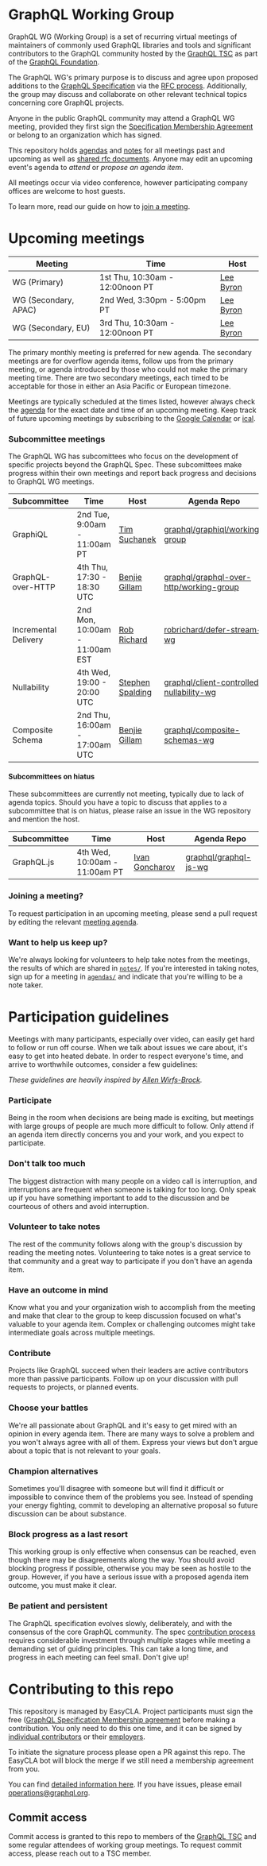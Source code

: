 # GraphQL Working Group

GraphQL WG (Working Group) is a set of recurring virtual meetings of maintainers
of commonly used GraphQL libraries and tools and significant contributors to the
GraphQL community hosted by the [GraphQL TSC][] as part of the [GraphQL
Foundation][].

[graphql tsc]: ./GraphQL-TSC.md
[graphql foundation]: https://graphql.org/foundation/

The GraphQL WG's primary purpose is to discuss and agree upon proposed additions
to the [GraphQL Specification](https://github.com/graphql/graphql-spec) via the
[RFC process](https://github.com/graphql/graphql-spec/blob/main/CONTRIBUTING.md).
Additionally, the group may discuss and collaborate on other relevant technical
topics concerning core GraphQL projects.

Anyone in the public GraphQL community may attend a GraphQL WG meeting, provided
they first sign the [Specification Membership Agreement](./membership) or belong
to an organization which has signed.

This repository holds [agendas](./agendas) and [notes](./notes) for all meetings
past and upcoming as well as [shared rfc documents](./rfcs). Anyone may edit an
upcoming event's agenda to _attend_ or _propose an agenda item_.

All meetings occur via video conference, however participating company offices
are welcome to host guests.

To learn more, read our guide on how to [join a meeting](./JoiningAMeeting.md).

# Upcoming meetings

| Meeting              | Time                            | Host                                     |
| -------------------- | ------------------------------- | ---------------------------------------- |
| WG (Primary)         | 1st Thu, 10:30am - 12:00noon PT | [Lee Byron](https://github.com/leebyron) |
| WG (Secondary, APAC) | 2nd Wed, 3:30pm - 5:00pm PT     | [Lee Byron](https://github.com/leebyron) |
| WG (Secondary, EU)   | 3rd Thu, 10:30am - 12:00noon PT | [Lee Byron](https://github.com/leebyron) |

The primary monthly meeting is preferred for new agenda. The secondary meetings
are for overflow agenda items, follow ups from the primary meeting, or agenda
introduced by those who could not make the primary meeting time. There are two
secondary meetings, each timed to be acceptable for those in either an Asia
Pacific or European timezone.

Meetings are typically scheduled at the times listed, however always check the
[agenda](./agendas) for the exact date and time of an upcoming meeting. Keep
track of future upcoming meetings by subscribing to the [Google Calendar][] or
[ical][].

[google calendar]:
  https://calendar.google.com/calendar?cid=bGludXhmb3VuZGF0aW9uLm9yZ19pazc5dDl1dWoycDMyaTNyMjAzZGd2NW1vOEBncm91cC5jYWxlbmRhci5nb29nbGUuY29t
[ical]:
  https://calendar.google.com/calendar/ical/linuxfoundation.org_ik79t9uuj2p32i3r203dgv5mo8%40group.calendar.google.com/public/basic.ics

### Subcommittee meetings

The GraphQL WG has subcomittees who focus on the development of specific
projects beyond the GraphQL Spec. These subcomittees make progress within their
own meetings and report back progress and decisions to GraphQL WG meetings.

| Subcommittee         | Time                           | Host                                               | Agenda Repo                                                                                                     |
| -------------------- | ------------------------------ | -------------------------------------------------- | --------------------------------------------------------------------------------------------------------------- |
| GraphiQL             | 2nd Tue, 9:00am - 11:00am PT   | [Tim Suchanek](https://github.com/timsuchanek)     | [graphql/graphiql/working-group](https://github.com/graphql/graphiql/tree/main/working-group)                   |
| GraphQL-over-HTTP    | 4th Thu, 17:30 - 18:30 UTC     | [Benjie Gillam](https://github.com/benjie)         | [graphql/graphql-over-http/working-group](https://github.com/graphql/graphql-over-http/tree/main/working-group) |
| Incremental Delivery | 2nd Mon, 10:00am - 11:00am EST | [Rob Richard](https://github.com/robrichard)       | [robrichard/defer-stream-wg](https://github.com/robrichard/defer-stream-wg)                                     |
| Nullability          | 4th Wed, 19:00 - 20:00 UTC     | [Stephen Spalding](https://github.com/fotoetienne) | [graphql/client-controlled-nullability-wg](https://github.com/graphql/client-controlled-nullability-wg)         |
| Composite Schema     | 2nd Thu, 16:00am - 17:00am UTC | [Benjie Gillam](https://github.com/benjie)         | [graphql/composite-schemas-wg](https://github.com/graphql/composite-schemas-wg)                                 |

#### Subcommittees on hiatus

These subcommittees are currently not meeting, typically due to lack of agenda
topics. Should you have a topic to discuss that applies to a subcommittee that
is on hiatus, please raise an issue in the WG repository and mention the host.

<!-- prettier-ignore -->
| Subcommittee         | Time                           | Host                                               | Agenda Repo                                                                                                     |
| -------------------- | ------------------------------ | -------------------------------------------------- | --------------------------------------------------------------------------------------------------------------- |
| GraphQL.js           | 4th Wed, 10:00am - 11:00am PT  | [Ivan Goncharov](https://github.com/IvanGoncharov) | [graphql/graphql-js-wg](https://github.com/graphql/graphql-js-wg)                                               |

### Joining a meeting?

To request participation in an upcoming meeting, please send a pull request by
editing the relevant [meeting agenda](./agendas).

### Want to help us keep up?

We're always looking for volunteers to help take notes from the meetings, the
results of which are shared in [`notes/`](./notes). If you're interested in
taking notes, sign up for a meeting in [`agendas/`](./agendas) and indicate that
you're willing to be a note taker.

# Participation guidelines

Meetings with many participants, especially over video, can easily get hard to
follow or run off course. When we talk about issues we care about, it's easy to
get into heated debate. In order to respect everyone's time, and arrive to
worthwhile outcomes, consider a few guidelines:

_These guidelines are heavily inspired by
[Allen Wirfs-Brock](http://wirfs-brock.com/allen/files/papers/standpats-asianplop2016.pdf)._

### Participate

Being in the room when decisions are being made is exciting, but meetings with
large groups of people are much more difficult to follow. Only attend if an
agenda item directly concerns you and your work, and you expect to participate.

### Don't talk too much

The biggest distraction with many people on a video call is interruption, and
interruptions are frequent when someone is talking for too long. Only speak up
if you have something important to add to the discussion and be courteous of
others and avoid interruption.

### Volunteer to take notes

The rest of the community follows along with the group's discussion by reading
the meeting notes. Volunteering to take notes is a great service to that
community and a great way to participate if you don't have an agenda item.

### Have an outcome in mind

Know what you and your organization wish to accomplish from the meeting and make
that clear to the group to keep discussion focused on what's valuable to your
agenda item. Complex or challenging outcomes might take intermediate goals
across multiple meetings.

### Contribute

Projects like GraphQL succeed when their leaders are active contributors more
than passive participants. Follow up on your discussion with pull requests to
projects, or planned events.

### Choose your battles

We're all passionate about GraphQL and it's easy to get mired with an opinion in
every agenda item. There are many ways to solve a problem and you won't always
agree with all of them. Express your views but don't argue about a topic that is
not relevant to your goals.

### Champion alternatives

Sometimes you'll disagree with someone but will find it difficult or impossible
to convince them of the problems you see. Instead of spending your energy
fighting, commit to developing an alternative proposal so future discussion can
be about substance.

### Block progress as a last resort

This working group is only effective when consensus can be reached, even though
there may be disagreements along the way. You should avoid blocking progress if
possible, otherwise you may be seen as hostile to the group. However, if you
have a serious issue with a proposed agenda item outcome, you must make it
clear.

### Be patient and persistent

The GraphQL specification evolves slowly, deliberately, and with the consensus
of the core GraphQL community. The spec
[contribution process](https://github.com/graphql/graphql-spec/blob/master/CONTRIBUTING.md)
requires considerable investment through multiple stages while meeting a
demanding set of guiding principles. This can take a long time, and progress in
each meeting can feel small. Don't give up!

# Contributing to this repo

This repository is managed by EasyCLA. Project participants must sign the free
([GraphQL Specification Membership agreement](https://preview-spec-membership.graphql.org)
before making a contribution. You only need to do this one time, and it can be
signed by
[individual contributors](http://individual-spec-membership.graphql.org/) or
their [employers](http://corporate-spec-membership.graphql.org/).

To initiate the signature process please open a PR against this repo. The
EasyCLA bot will block the merge if we still need a membership agreement from
you.

You can find
[detailed information here](https://github.com/graphql/graphql-wg/tree/main/membership).
If you have issues, please email
[operations@graphql.org](mailto:operations@graphql.org).

## Commit access

Commit access is granted to this repo to members of the
[GraphQL TSC](./GraphQL-TSC.md) and some regular attendees of working group
meetings. To request commit access, please reach out to a TSC member.
